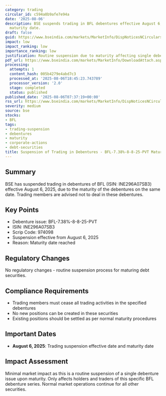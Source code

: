 ```yaml
---
category: trading
circular_id: c594a8b9afe7e94a
date: '2025-08-06'
description: BSE suspends trading in BFL debentures effective August 6, 2025 due to
  maturity date.
draft: false
guid: https://www.bseindia.com/markets/MarketInfo/DispNoticesNCirculars.aspx?Noticeid={A9468963-948C-4CBD-9F8F-DB7DE3931699}&noticeno=20250806-3&dt=08/06/2025&icount=3&totcount=60&flag=0
impact: low
impact_ranking: low
importance_ranking: low
justification: Routine suspension due to maturity affecting single debenture issue
pdf_url: https://www.bseindia.com/markets/MarketInfo/DownloadAttach.aspx?id=20250806-3&attachedId=
processing:
  attempts: 1
  content_hash: 005b4279e4abd7c3
  processed_at: '2025-08-06T18:45:23.743789'
  processor_version: '2.0'
  stage: completed
  status: published
published_date: '2025-08-06T07:37:19+00:00'
rss_url: https://www.bseindia.com/markets/MarketInfo/DispNoticesNCirculars.aspx?Noticeid={A9468963-948C-4CBD-9F8F-DB7DE3931699}&noticeno=20250806-3&dt=08/06/2025&icount=3&totcount=60&flag=0
severity: medium
source: bse
stocks:
- BFL
tags:
- trading-suspension
- debentures
- maturity
- corporate-actions
- debt-securities
title: Suspension of Trading in Debentures - BFL-7.38%-8-8-25-PVT Maturity
---
```


## Summary

BSE has suspended trading in debentures of BFL (ISIN: INE296A07SB3) effective August 6, 2025, due to the maturity of the debentures on the same date. Trading members are advised not to deal in these debentures.

## Key Points

- Debenture issue: BFL-7.38%-8-8-25-PVT
- ISIN: INE296A07SB3
- Scrip Code: 974098
- Suspension effective from August 6, 2025
- Reason: Maturity date reached

## Regulatory Changes

No regulatory changes - routine suspension process for maturing debt securities.

## Compliance Requirements

- Trading members must cease all trading activities in the specified debentures
- No new positions can be created in these securities
- Existing positions should be settled as per normal maturity procedures

## Important Dates

- **August 6, 2025**: Trading suspension effective date and maturity date

## Impact Assessment

Minimal market impact as this is a routine suspension of a single debenture issue upon maturity. Only affects holders and traders of this specific BFL debenture series. Normal market operations continue for all other securities.